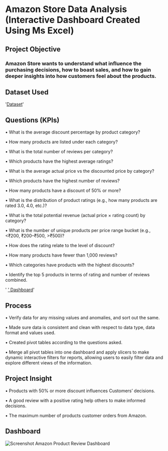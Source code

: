 # Amazon Store Data Analysis (Interactive Dashboard Created Using Ms Excel)

## Project Objective

### Amazon Store wants to understand what influence the purchasing decisions, how to boast sales, and how to gain deeper insights into how customers feel about the products.
## Dataset Used
'<a href="https://github.com/Marryah007/Amazon_Data_Analysis_Dashboard/blob/main/Amazon%20Product%20Review.xlsx">Dataset</a>'

## Questions (KPIs)

•	What is the average discount percentage by product category?

•	How many products are listed under each category?

•	What is the total number of reviews per category? 

•	Which products have the highest average ratings?

•	What is the average actual price vs the discounted price by category? 

•	Which products have the highest number of reviews? 

•	How many products have a discount of 50% or more?

•	What is the distribution of product ratings (e.g., how many products are rated 3.0, 4.0, etc.)? 

•	What is the total potential revenue (actual price × rating count) by category? 

•	What is the number of unique products per price range bucket (e.g., <₹200, ₹200–₹500, >₹500)?

•	How does the rating relate to the level of discount?

•	How many products have fewer than 1,000 reviews?

•	Which categories have products with the highest discounts?

•	Identify the top 5 products in terms of rating and number of reviews combined.

' <a href="https://github.com/Marryah007/Amazon_Data_Analysis_Dashboard/blob/main/Screenshot%20Amazon%20Product%20Review%20Dashboard.png">' Dashboard</a>'

## Process

•	Verify data for any missing values and anomalies, and sort out the same.

•	Made sure data is consistent and clean with respect to data type, data format and values used.

•	Created pivot tables according to the questions asked.

•	Merge all pivot tables into one dashboard and apply slicers to make dynamic interactive filters for reports, allowing users to easily filter data and explore different views of the information.

## Project Insight

•	Products with 50% or more discount influences Customers’ decisions.

•	A good review with a positive rating help others to make informed decisions.

•	The maximum number of products customer orders from Amazon.

## Dashboard

![Screenshot Amazon Product Review Dashboard](https://github.com/user-attachments/assets/44b03887-27e6-4ae3-b33f-aeb8cf3c7c99)


